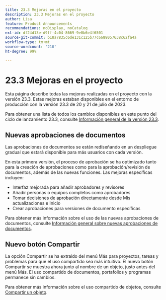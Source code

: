 ```yaml
---
title: 23.3 Mejoras en el proyecto
description: 23.3 Mejoras en el proyecto
author: Lisa
feature: Product Announcements
recommendations: noDisplay, noCatalog
exl-id: df24d13e-d9ff-4c04-8669-9e0b6e4f6501
source-git-commit: b18a7835c6de131c125b77c6688057638c62fa4a
workflow-type: tm+mt
source-wordcount: '210'
ht-degree: 99%

---
```


# 23.3 Mejoras en el proyecto

Esta página describe todas las mejoras realizadas en el proyecto con la versión 23.3. Estas mejoras estaban disponibles en el entorno de producción con la versión 23.3 de 20 y 21 de julio de 2023.

Para obtener una lista de todos los cambios disponibles en este punto del ciclo de lanzamiento 23.3, consulte [Información general de la versión 23.3](/help/quicksilver/product-announcements/product-releases/23.3-release-activity/23-3-release-overview.md).

## Nuevas aprobaciones de documentos

Las aprobaciones de documentos se están rediseñando en un despliegue gradual que estará disponible para más usuarios con cada versión.

En esta primera versión, el proceso de aprobación se ha optimizado tanto para la creación de aprobaciones como para la aprobación/revisión de documentos, además de las nuevas funciones. Las mejoras específicas incluyen:

* Interfaz mejorada para añadir aprobadores y revisores
* Añadir personas o equipos completos como aprobadores
* Tomar decisiones de aprobación directamente desde Mis actualizaciones e Inicio
* Crear aprobaciones para versiones de documento específicas

Para obtener más información sobre el uso de las nuevas aprobaciones de documentos, consulte [Información general sobre nuevas aprobaciones de documentos](https://experienceleague.adobe.com/en/docs/workfront/using/review-and-approve-work/document-reviews-and-approvals/document-approvals-overview).

## Nuevo botón Compartir

La opción Compartir se ha extraído del menú Más para proyectos, tareas y problemas para que el uso compartido sea más intuitivo. El nuevo botón Compartir se muestra ahora junto al nombre de un objeto, justo antes del menú Más. El uso compartido de documentos, portafolios y programas permanece sin cambios.

Para obtener más información sobre el uso compartido de objetos, consulte [Compartir un objeto](https://experienceleague.adobe.com/en/docs/workfront/using/basics/grant-request-object-permissions/share-an-object).
